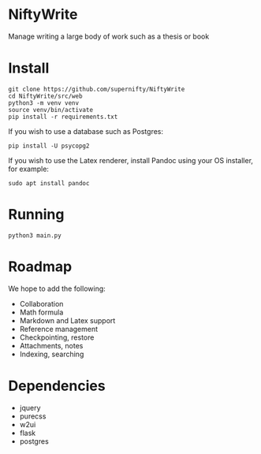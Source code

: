# NiftyWrite
Manage writing a large body of work such as a thesis or book

# Install
```
git clone https://github.com/supernifty/NiftyWrite
cd NiftyWrite/src/web
python3 -m venv venv
source venv/bin/activate
pip install -r requirements.txt
```

If you wish to use a database such as Postgres:
```
pip install -U psycopg2
```

If you wish to use the Latex renderer, install Pandoc using your OS installer, for example:
```
sudo apt install pandoc
```

# Running
```
python3 main.py
```

# Roadmap
We hope to add the following:
* Collaboration
* Math formula
* Markdown and Latex support
* Reference management
* Checkpointing, restore
* Attachments, notes
* Indexing, searching

# Dependencies
* jquery
* purecss
* w2ui
* flask
* postgres
